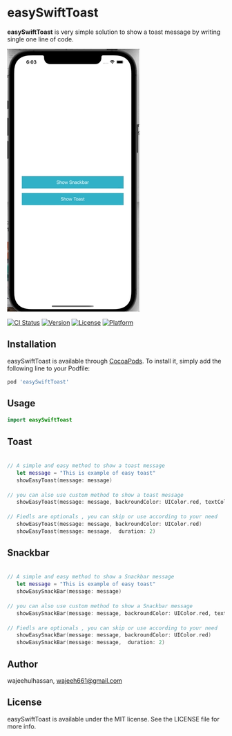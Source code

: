 # easySwiftToast
**easySwiftToast** is very simple solution to show a toast message by writing single one line of code. 

![](https://raw.githubusercontent.com/wajeeh-hassan/easySwiftToast/master/media/demo.gif)



[![CI Status](https://img.shields.io/travis/wajeehulhassan/easySwiftToast.svg?style=flat)](https://travis-ci.org/wajeehulhassan/easySwiftToast)
[![Version](https://img.shields.io/cocoapods/v/easySwiftToast.svg?style=flat)](https://cocoapods.org/pods/easySwiftToast)
[![License](https://img.shields.io/cocoapods/l/easySwiftToast.svg?style=flat)](https://cocoapods.org/pods/easySwiftToast)
[![Platform](https://img.shields.io/cocoapods/p/easySwiftToast.svg?style=flat)](https://cocoapods.org/pods/easySwiftToast)


## Installation

easySwiftToast is available through [CocoaPods](https://cocoapods.org). To install
it, simply add the following line to your Podfile:

```ruby
pod 'easySwiftToast'
```


## Usage
```swift
import easySwiftToast
```


## Toast
```swift

// A simple and easy method to show a toast message 
   let message = "This is example of easy toast"
   showEasyToast(message: message)
   
// you can also use custom method to show a toast message 
   showEasyToast(message: message, backroundColor: UIColor.red, textColor: UIColor.yellow, duration: 2)
   
// Fiedls are optionals , you can skip or use according to your need
   showEasyToast(message: message, backroundColor: UIColor.red)
   showEasyToast(message: message,  duration: 2)
```

## Snackbar
```swift

// A simple and easy method to show a Snackbar message 
   let message = "This is example of easy toast"
   showEasySnackBar(message: message)
   
// you can also use custom method to show a Snackbar message 
   showEasySnackBar(message: message, backroundColor: UIColor.red, textColor: UIColor.yellow, duration: 2)
   
// Fiedls are optionals , you can skip or use according to your need
   showEasySnackBar(message: message, backroundColor: UIColor.red)
   showEasySnackBar(message: message,  duration: 2)
```




## Author

wajeehulhassan, wajeeh661@gmail.com

## License

easySwiftToast is available under the MIT license. See the LICENSE file for more info.
